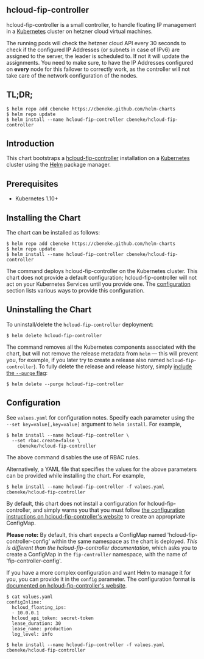 hcloud-fip-controller
-------

hcloud-fip-controller is a small controller, to handle floating IP management in a [Kubernetes][k8s-home] cluster on hetzner cloud virtual machines.

The running pods will check the hetzner cloud API every 30 seconds to check if the configured IP Addresses (or subnets in case of IPv6) are assigned to the server, the leader is scheduled to. If not it will update the assignments.
You need to make sure, to have the IP Addresses configured on **every** node for this failover to correctly work, as the controller will not take care of the network configuration of the nodes.

TL;DR;
------

```console
$ helm repo add cbeneke https://cbeneke.github.com/helm-charts
$ helm repo update
$ helm install --name hcloud-fip-controller cbeneke/hcloud-fip-controller
```

Introduction
------------

This chart bootstraps a [hcloud-fip-controller][hcloud-fip-controller-home] installation on
a [Kubernetes][k8s-home] cluster using the [Helm][helm-home] package manager.

Prerequisites
-------------

-  Kubernetes 1.10+

Installing the Chart
--------------------

The chart can be installed as follows:

```console
$ helm repo add cbeneke https://cbeneke.github.com/helm-charts
$ helm repo update
$ helm install --name hcloud-fip-controller cbeneke/hcloud-fip-controller
```

The command deploys hcloud-fip-controller on the Kubernetes cluster. This chart does
not provide a default configuration; hcloud-fip-controller will not act on your
Kubernetes Services until you provide
one. The [configuration](#configuration) section lists various ways to
provide this configuration.

Uninstalling the Chart
----------------------

To uninstall/delete the `hcloud-fip-controller` deployment:

```console
$ helm delete hcloud-fip-controller
```

The command removes all the Kubernetes components associated with the
chart, but will not remove the release metadata from `helm` — this will prevent
you, for example, if you later try to create a release also named `hcloud-fip-controller`). To
fully delete the release and release history, simply [include the `--purge`
flag][helm-usage]:

```console
$ helm delete --purge hcloud-fip-controller
```

Configuration
-------------

See `values.yaml` for configuration notes. Specify each parameter
using the `--set key=value[,key=value]` argument to `helm
install`. For example,

```console
$ helm install --name hcloud-fip-controller \
  --set rbac.create=false \
    cbeneke/hcloud-fip-controller
```

The above command disables the use of RBAC rules.

Alternatively, a YAML file that specifies the values for the above
parameters can be provided while installing the chart. For example,

```console
$ helm install --name hcloud-fip-controller -f values.yaml cbeneke/hcloud-fip-controller
```

By default, this chart does not install a configuration for hcloud-fip-controller, and simply
warns you that you must follow [the configuration instructions on hcloud-fip-controller's
website][hcloud-fip-controller-config] to create an appropriate ConfigMap.

**Please note:** By default, this chart expects a ConfigMap named
'hcloud-fip-controller-config' within the same namespace as the chart is
deployed. _This is different than the hcloud-fip-controller documentation_, which
asks you to create a ConfigMap in the `fip-controller` namespace, with
the name of 'fip-controller-config'.

If you have a more complex configuration and want Helm to manage it for you, you
can provide it in the `config` parameter. The configuration format is
[documented on hcloud-fip-controller's website][hcloud-fip-controller-config].

```console
$ cat values.yaml
configInline:
  hcloud_floating_ips:
  - 10.0.0.1
  hcloud_api_token: secret-token
  lease_duration: 30
  lease_name: production
  log_level: info

$ helm install --name hcloud-fip-controller -f values.yaml cbeneke/hcloud-fip-controller
```

[helm-home]: https://helm.sh
[helm-usage]: https://docs.helm.sh/using_helm/
[k8s-home]: https://kubernetes.io
[hcloud-fip-controller-config]: https://github.com/cbeneke/hcloud-fip-controller/
[hcloud-fip-controller-home]: https://github.com/cbeneke/hcloud-fip-controller/